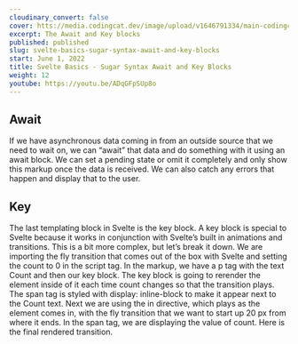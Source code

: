 ```yaml
---
cloudinary_convert: false
cover: htts://media.codingcat.dev/image/upload/v1646791334/main-codingcatdev-photo/Intro_to_Svelte.png
excerpt: The Await and Key blocks
published: published
slug: svelte-basics-sugar-syntax-await-and-key-blocks
start: June 1, 2022
title: Svelte Basics - Sugar Syntax Await and Key Blocks
weight: 12
youtube: https://youtu.be/ADqGFpSUp8o
---
```

## Await

If we have asynchronous data coming in from an outside source that we need to wait on, we can “await” that data and do something with it using an await block. We can set a pending state or omit it completely and only show this markup once the data is received. We can also catch any errors that happen and display that to the user.

## Key

The last templating block in Svelte is the key block. A key block is special to Svelte because it works in conjunction with Svelte’s built in animations and transitions. This is a bit more complex, but let’s break it down. We are importing the fly transition that comes out of the box with Svelte and setting the count to 0 in the script tag. In the markup, we have a p tag with the text Count and then our key block. The key block is going to rerender the element inside of it each time count changes so that the transition plays. The span tag is styled with display: inline-block to make it appear next to the Count text. Next we are using the in directive, which plays as the element comes in, with the fly transition that we want to start up 20 px from where it ends. In the span tag, we are displaying the value of count. Here is the final rendered transition.